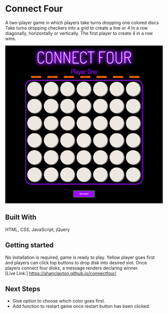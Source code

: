# Connect Four 

A two-player game in which players take turns dropping one colored discs Take turns dropping checkers into a grid to create a line or 4 In a row diagonally, horizontally or vertically. The first player to create 4 in a row wins.

![connect four screenshot](https://github.com/ShanClayton/shanclayton.github.io/blob/master/connectfour/images/connectfourimg.png)

## Built With
HTML, CSS, JavaScript, jQuery

## Getting started

No installation is required, game is ready to play. Yellow player goes first and players can click top buttons to drop disk into desired slot. Once players connect four disks, a message renders declaring winner. 
<br>
[Live Link:] https://shanclayton.github.io/connectfour/ 


## Next Steps
* Give option to choose which color goes first.
* Add function to restart game once restart button has been clicked.
